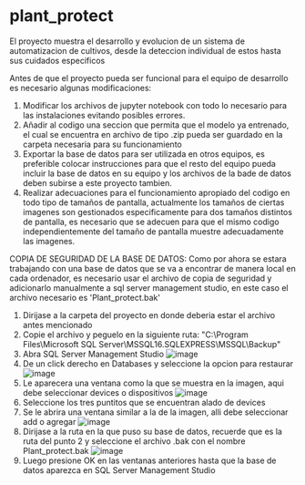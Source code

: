 # plant_protect
El proyecto muestra el desarrollo y evolucion de un sistema de automatizacion de cultivos, desde la deteccion individual de estos hasta sus cuidados especificos


Antes de que el proyecto pueda ser funcional para el equipo de desarrollo es necesario algunas modificaciones:

1. Modificar los archivos de jupyter notebook con todo lo necesario para las instalaciones evitando posibles errores.
2. Añadir al codigo una seccion que permita que el modelo ya entrenado, el cual se encuentra en archivo de tipo .zip pueda ser guardado en la carpeta necesaria para su funcionamiento
3. Exportar la base de datos para ser utilizada en otros equipos, es preferible colocar instrucciones para que el resto del equipo pueda incluir la base de datos en su equipo y los archivos de la bade de datos deben subirse a este proyecto tambien.
4. Realizar adecuaciones para el funcionamiento apropiado del codigo en todo tipo de tamaños de pantalla, actualmente los tamaños de ciertas imagenes son gestionados especificamente para dos tamaños distintos de pantalla, es necesario que se adecuen para que el mismo codigo independientemente del tamaño de pantalla muestre adecuadamente las imagenes.



COPIA DE SEGURIDAD DE LA BASE DE DATOS: 
Como por ahora se estara trabajando con una base de datos que se va a encontrar de manera local en cada ordenador, es necesario usar el archivo de copia de seguridad y adicionarlo manualmente a sql server management studio, en este caso el archivo necesario es 'Plant_protect.bak'
1. Dirijase a la carpeta del proyecto en donde deberia estar el archivo antes mencionado
2. Copie el archivo y peguelo en la siguiente ruta: "C:\Program Files\Microsoft SQL Server\MSSQL16.SQLEXPRESS\MSSQL\Backup"
3. Abra SQL Server Management Studio
![image](https://github.com/user-attachments/assets/bbab20cd-cf01-4f77-90b5-c358f92e91c1)
4. De un click derecho en Databases y seleccione la opcion para restaurar
   ![image](https://github.com/user-attachments/assets/f519d71c-8e8f-47ea-8f3b-066cd12a7dc5)
5. Le aparecera una ventana como la que se muestra en la imagen, aqui debe seleccionar devices o dispositivos
   ![image](https://github.com/user-attachments/assets/e8fd0bc9-5ab0-4c75-b159-424d48d4b321)
6. Seleccione los tres puntitos que se encuentran alado de devices
7. Se le abrira una ventana similar a la de la imagen, alli debe seleccionar add o agregar
   ![image](https://github.com/user-attachments/assets/32e6cea3-e682-4a93-94ab-1bc3639692c5)
8. Dirijase a la ruta en la que puso su base de datos, recuerde que es la ruta del punto 2 y seleccione el archivo .bak con el nombre Plant_protect.bak
   ![image](https://github.com/user-attachments/assets/79fb5128-ca69-4330-b475-f70277ce72a9)
9. Luego presione OK en las ventanas anteriores hasta que la base de datos aparezca en SQL Server Management Studio







